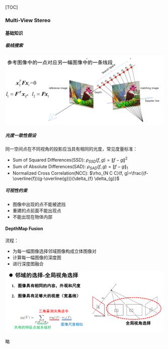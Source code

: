 [TOC]

### Multi-View Stereo 

#### 基础知识

##### 极线搜索

![](./figs/epipolar_search.png)

##### 光度一致性假设

同一空间点在不同视角的投影应当具有相同的光度，常见度量标准：

+ Sum of Squared Differences(SSD): $\rho_{S S D}(f, g)=\|f-g\|^{2}$
+ Sum of Absolute Differences(SAD): $\rho_{S A D}(f, g)=\|f-g\|_{1}$
+ Normalized Cross Correlation(NCC): $\rho_{N C C}(f, g)=\frac{(f-\overline{f})(g-\overline{g})}{\delta_{f} \delta_{g}}$

##### 可视性约束

+ 图像中出现的点不能被遮挡
+ 重建的点前面不能出现点
+ 不能出现在物体内部

#### DepthMap Fusion

流程：

+ 为每一幅图像选择邻域图像构成立体图像对
+ 计算每一幅图像的深度图
+ 进行深度图融合

![](./figs/mvs_choose.png)

略